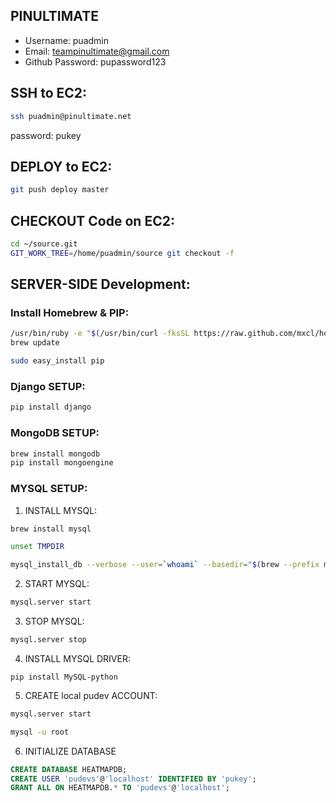 PINULTIMATE
---------------------------------------------------------------------------

* Username: puadmin
* Email: teampinultimate@gmail.com
* Github Password: pupassword123

## SSH to EC2:
```bash
ssh puadmin@pinultimate.net
```
password: pukey

## DEPLOY to EC2:
```bash
git push deploy master
```
## CHECKOUT Code on EC2:
```bash
cd ~/source.git
GIT_WORK_TREE=/home/puadmin/source git checkout -f
```

## SERVER-SIDE Development:

### Install Homebrew & PIP:
```bash
/usr/bin/ruby -e "$(/usr/bin/curl -fksSL https://raw.github.com/mxcl/homebrew/master/Library/Contributions/install_homebrew.rb)"
brew update
```
```bash
sudo easy_install pip
```

### Django SETUP:
```bash
pip install django
```

### MongoDB SETUP:
```bash
brew install mongodb
pip install mongoengine
```

### MYSQL SETUP:
1. INSTALL MYSQL:
```bash
brew install mysql
```
```bash
unset TMPDIR
```
```bash
mysql_install_db --verbose --user=`whoami` --basedir="$(brew --prefix mysql)" --datadir=/usr/local/var/mysql --tmpdir=/tmp
```
2. START MYSQL:
```bash
mysql.server start
```
3. STOP MYSQL:
```bash
mysql.server stop
```
4. INSTALL MYSQL DRIVER:
```
pip install MySQL-python
```
5. CREATE local pudev ACCOUNT:
```bash
mysql.server start
```
```bash
mysql -u root
```
6. INITIALIZE DATABASE
```sql
CREATE DATABASE HEATMAPDB;
CREATE USER 'pudevs'@'localhost' IDENTIFIED BY 'pukey';
GRANT ALL ON HEATMAPDB.* TO 'pudevs'@'localhost';
```
